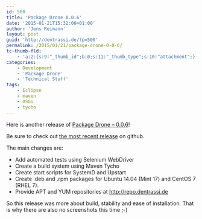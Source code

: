 ```yaml
---
id: 500
title: 'Package Drone 0.0.6'
date: '2015-01-21T15:32:00+01:00'
author: 'Jens Reimann'
layout: post
guid: 'http://dentrassi.de/?p=500'
permalink: /2015/01/21/package-drone-0-0-6/
tc-thumb-fld:
    - 'a:2:{s:9:"_thumb_id";b:0;s:11:"_thumb_type";s:10:"attachment";}'
categories:
    - Development
    - 'Package Drone'
    - 'Technical Stuff'
tags:
    - Eclipse
    - maven
    - OSGi
    - tycho
---
```


Here is another release of [Package Drone – 0.0.6](https://github.com/ctron/package-drone/releases/tag/v0.0.6)!

Be sure to check out [the most recent release](https://github.com/ctron/package-drone/releases) on github.

<!-- more -->

The main changes are:

- Add automated tests using Selenium WebDriver
- Create a build system using Maven Tycho
- Create start scripts for SystemD and Upstart
- Create .deb and .rpm packages for Ubuntu 14.04 (Mint 17) and CentOS 7 (RHEL 7).
- Provide APT and YUM repositories at <http://repo.dentrassi.de>

So this release was more about build, stability and ease of installation. That is why there are also no screenshots this time ;-)
